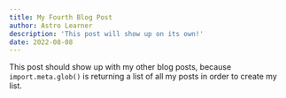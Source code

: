 ```yaml
---
title: My Fourth Blog Post
author: Astro Learner
description: 'This post will show up on its own!'
date: 2022-08-08
---
```


This post should show up with my other blog posts, because `import.meta.glob()` is returning a list of all my posts in order to create my list.
